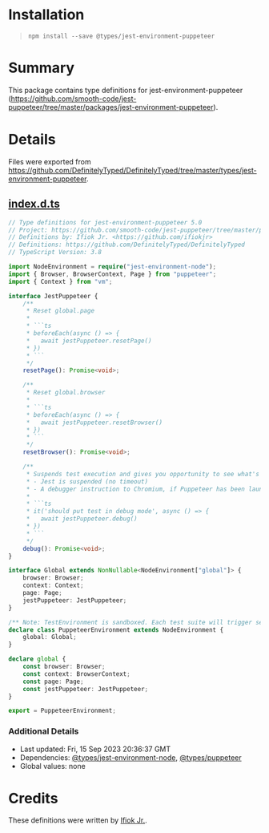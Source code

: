 # Installation
> `npm install --save @types/jest-environment-puppeteer`

# Summary
This package contains type definitions for jest-environment-puppeteer (https://github.com/smooth-code/jest-puppeteer/tree/master/packages/jest-environment-puppeteer).

# Details
Files were exported from https://github.com/DefinitelyTyped/DefinitelyTyped/tree/master/types/jest-environment-puppeteer.
## [index.d.ts](https://github.com/DefinitelyTyped/DefinitelyTyped/tree/master/types/jest-environment-puppeteer/index.d.ts)
````ts
// Type definitions for jest-environment-puppeteer 5.0
// Project: https://github.com/smooth-code/jest-puppeteer/tree/master/packages/jest-environment-puppeteer
// Definitions by: Ifiok Jr. <https://github.com/ifiokjr>
// Definitions: https://github.com/DefinitelyTyped/DefinitelyTyped
// TypeScript Version: 3.8

import NodeEnvironment = require("jest-environment-node");
import { Browser, BrowserContext, Page } from "puppeteer";
import { Context } from "vm";

interface JestPuppeteer {
    /**
     * Reset global.page
     *
     * ```ts
     * beforeEach(async () => {
     *   await jestPuppeteer.resetPage()
     * })
     * ```
     */
    resetPage(): Promise<void>;

    /**
     * Reset global.browser
     *
     * ```ts
     * beforeEach(async () => {
     *   await jestPuppeteer.resetBrowser()
     * })
     * ```
     */
    resetBrowser(): Promise<void>;

    /**
     * Suspends test execution and gives you opportunity to see what's going on in the browser
     * - Jest is suspended (no timeout)
     * - A debugger instruction to Chromium, if Puppeteer has been launched with { devtools: true } it will stop
     *
     * ```ts
     * it('should put test in debug mode', async () => {
     *   await jestPuppeteer.debug()
     * })
     * ```
     */
    debug(): Promise<void>;
}

interface Global extends NonNullable<NodeEnvironment["global"]> {
    browser: Browser;
    context: Context;
    page: Page;
    jestPuppeteer: JestPuppeteer;
}

/** Note: TestEnvironment is sandboxed. Each test suite will trigger setup/teardown in their own TestEnvironment. */
declare class PuppeteerEnvironment extends NodeEnvironment {
    global: Global;
}

declare global {
    const browser: Browser;
    const context: BrowserContext;
    const page: Page;
    const jestPuppeteer: JestPuppeteer;
}

export = PuppeteerEnvironment;

````

### Additional Details
 * Last updated: Fri, 15 Sep 2023 20:36:37 GMT
 * Dependencies: [@types/jest-environment-node](https://npmjs.com/package/@types/jest-environment-node), [@types/puppeteer](https://npmjs.com/package/@types/puppeteer)
 * Global values: none

# Credits
These definitions were written by [Ifiok Jr.](https://github.com/ifiokjr).
